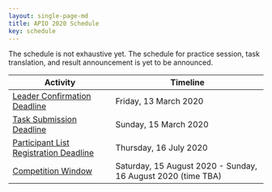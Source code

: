 ```yaml
---
layout: single-page-md
title: APIO 2020 Schedule
key: schedule
---
```


The schedule is not exhaustive yet.
The schedule for practice session, task translation, and result announcement is yet to be announced.

| Activity | Timeline |
|----------|----------|
| [Leader Confirmation Deadline](registration) | Friday, 13 March 2020 |
| [Task Submission Deadline](call-for-tasks) | Sunday, 15 March 2020 |
| [Participant List Registration Deadline](registration) | Thursday, 16 July 2020 |
| [Competition Window](rules) | Saturday, 15 August 2020 - Sunday, 16 August 2020 (time TBA)|
